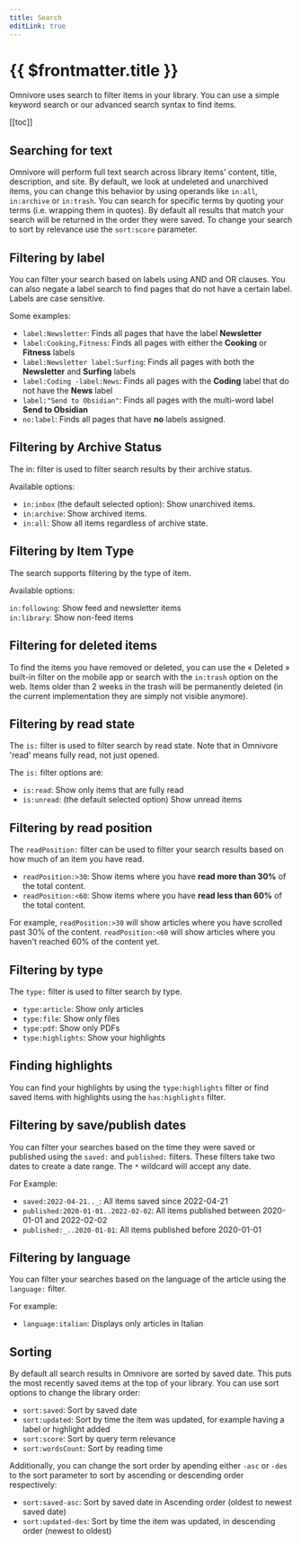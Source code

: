 ```yaml
---
title: Search
editLink: true
---
```


# {{ $frontmatter.title }}

Omnivore uses search to filter items in your library. You can use a simple keyword search or our advanced search syntax to find items.

[[toc]]

## Searching for text

Omnivore will perform full text search across library items' content, title, description, and site. By default, we look at undeleted and unarchived items, you can change this behavior by using operands like `in:all`, `in:archive` or `in:trash`. You can search for specific terms by quoting your terms (i.e. wrapping them in quotes). By default all results that match your search will be returned in the order they were saved. To change your search to sort by relevance use the `sort:score` parameter.

## Filtering by label

You can filter your search based on labels using AND and OR clauses. You can also negate a label search to find pages that do not have a certain label. Labels are case sensitive.

Some examples:

- `label:Newsletter`: Finds all pages that have the label **Newsletter**
- `label:Cooking,Fitness`: Finds all pages with either the **Cooking** or **Fitness** labels
- `label:Newsletter label:Surfing`: Finds all pages with both the **Newsletter** and **Surfing** labels
- `label:Coding -label:News`: Finds all pages with the **Coding** label that do not have the **News** label
- `label:"Send to Obsidian"`: Finds all pages with the multi-word label **Send to Obsidian**
- `no:label`: Finds all pages that have **no** labels assigned.

## Filtering by Archive Status

The in: filter is used to filter search results by their archive status.

Available options:

- `in:inbox` (the default selected option): Show unarchived items.
- `in:archive`: Show archived items.
- `in:all`: Show all items regardless of archive state.

## Filtering by Item Type

The search supports filtering by the type of item.

Available options:

`in:following`: Show feed and newsletter items  
`in:library`: Show non-feed items 

## Filtering for deleted items

To find the items you have removed or deleted, you can use the « Deleted » built-in filter on the mobile app or search with the `in:trash` option on the web. Items older than 2 weeks in the trash will be permanently deleted (in the current implementation they are simply not visible anymore).

## Filtering by read state

The `is:` filter is used to filter search by read state. Note that in Omnivore 'read' means fully read, not just opened.

The `is:` filter options are:

- `is:read`: Show only items that are fully read
- `is:unread`: (the default selected option) Show unread items

## Filtering by read position

The `readPosition:` filter can be used to filter your search results based on how much of an item you have read.

- `readPosition:>30`: Show items where you have **read more than 30%** of the total content.
- `readPosition:<60`: Show items where you have **read less than 60%** of the total content.

For example, `readPosition:>30` will show articles where you have scrolled past 30% of the content. `readPosition:<60` will show articles where you haven't reached 60% of the content yet.

## Filtering by type

The `type:` filter is used to filter search by type.

- `type:article`: Show only articles
- `type:file`: Show only files
- `type:pdf`: Show only PDFs
- `type:highlights`: Show your highlights

## Finding highlights

You can find your highlights by using the `type:highlights` filter or find saved items with highlights using the `has:highlights` filter.

## Filtering by save/publish dates

You can filter your searches based on the time they were saved or published using the `saved:` and `published:` filters. These filters take two dates to create a date range. The `*` wildcard will accept any date.

For Example:

- `saved:2022-04-21.._`: All items saved since 2022-04-21
- `published:2020-01-01..2022-02-02`: All items published between 2020-01-01 and 2022-02-02
- `published:_..2020-01-01`: All items published before 2020-01-01

## Filtering by language

You can filter your searches based on the language of the article using the `language:` filter.

For example:

- `language:italian`: Displays only articles in Italian

## Sorting

By default all search results in Omnivore are sorted by saved date. This puts the most recently saved items at the top of your library. You can use sort options to change the library order:

- `sort:saved`: Sort by saved date
- `sort:updated`: Sort by time the item was updated, for example having a label or highlight added
- `sort:score`: Sort by query term relevance
- `sort:wordsCount`: Sort by reading time

Additionally, you can change the sort order by apending either `-asc` or `-des` to the sort parameter to sort by ascending or descending order respectively:

- `sort:saved-asc`: Sort by saved date in Ascending order (oldest to newest saved date)
- `sort:updated-des`: Sort by time the item was updated, in descending order (newest to oldest)
